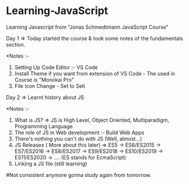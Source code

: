 # Learning-JavaScript

Learning Javascript from "Jonas Schmedtmann JavaScript Course"

Day 1 => Today started the course & took some notes of the fundamentals section.

*Notes :- 
1) Setting Up Code Editor :- VS Code
2) Install Theme if you want from extension of VS Code - The used in Course is "Monokai Pro"
3) File Icon Change - Set to Seti


Day 2 => Learnt history about JS 

*Notes :-
1) What is JS? => JS is High Level, Object Oriented, Multiparadigm, Programming Language.
2) The role of JS in Web development :- Build Web Apps
3) There's nothing you can't do with JS (Well, almost...)
4) JS Releases ( More about this later) => ES5 -> ES6/ES2015 -> ES7/ES2016 -> ES8/ES2017 -> ES9/ES2018 -> ES10/ES2019 -> ES11/ES2020 -> .... (ES stands for EcmaScript)
5) Linking a JS file (still learning)

#Not consistent anymore gonna study again from tomorrow.
